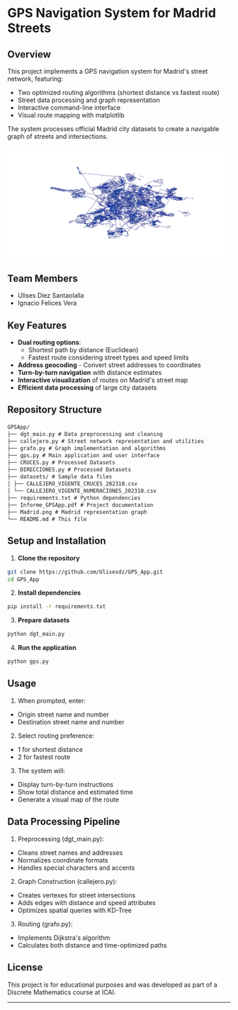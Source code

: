 # GPS Navigation System for Madrid Streets

## Overview

This project implements a GPS navigation system for Madrid's street network, featuring:
- Two optimized routing algorithms (shortest distance vs fastest route)
- Street data processing and graph representation
- Interactive command-line interface
- Visual route mapping with matplotlib

The system processes official Madrid city datasets to create a navigable graph of streets and intersections.

![Mapa de Madrid](Madrid.png)

## Team Members

* Ulises Díez Santaolalla  
* Ignacio Felices Vera

## Key Features

* **Dual routing options**:
  - Shortest path by distance (Euclidean)
  - Fastest route considering street types and speed limits
* **Address geocoding** - Convert street addresses to coordinates
* **Turn-by-turn navigation** with distance estimates
* **Interactive visualization** of routes on Madrid's street map
* **Efficient data processing** of large city datasets

## Repository Structure

```
GPSApp/
├── dgt_main.py # Data preprocessing and cleaning
├── callejero.py # Street network representation and utilities
├── grafo.py # Graph implementation and algorithms
├── gps.py # Main application and user interface
├── CRUCES.py # Processed Datasets
├── DIRECCIONES.py # Processed Datasets
├── datasets/ # Sample data files
│ ├── CALLEJERO_VIGENTE_CRUCES_202310.csv
│ └── CALLEJERO_VIGENTE_NUMERACIONES_202310.csv
├── requirements.txt # Python dependencies
├── Informe_GPSApp.pdf # Project documentation
├── Madrid.png # Madrid representation graph
└── README.md # This file
```

## Setup and Installation

1. **Clone the repository**

```bash
git clone https://github.com/Ulisesdz/GPS_App.git
cd GPS_App
```

2. **Install dependencies**

```bash
pip install -r requirements.txt
```

3. **Prepare datasets**

```bash
python dgt_main.py
```

4. **Run the application** 

```bash
python gps.py
```

## Usage
1. When prompted, enter:
- Origin street name and number
- Destination street name and number

2. Select routing preference:
- 1 for shortest distance
- 2 for fastest route

3. The system will:
- Display turn-by-turn instructions
- Show total distance and estimated time
- Generate a visual map of the route

## Data Processing Pipeline
1. Preprocessing (dgt_main.py):
- Cleans street names and addresses
- Normalizes coordinate formats
- Handles special characters and accents

2. Graph Construction (callejero.py):
- Creates vertexes for street intersections
- Adds edges with distance and speed attributes
- Optimizes spatial queries with KD-Tree

3. Routing (grafo.py):
- Implements Dijkstra's algorithm
- Calculates both distance and time-optimized paths

## License

This project is for educational purposes and was developed as part of a Discrete Mathematics course at ICAI.

---